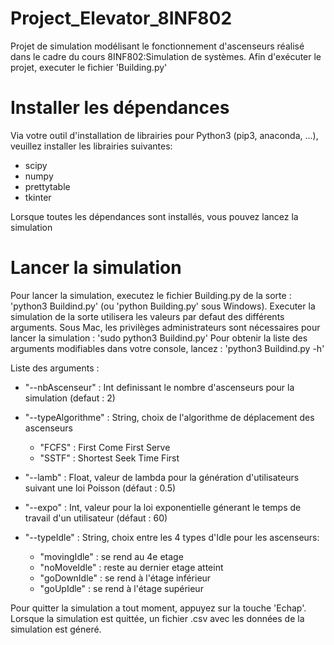 # Project_Elevator_8INF802
Projet de simulation modélisant le fonctionnement d'ascenseurs réalisé dans le cadre du cours 8INF802:Simulation de systèmes.
Afin d'exécuter le projet, executer le fichier 'Building.py'

# Installer les dépendances

Via votre outil d'installation de librairies pour Python3 (pip3, anaconda, ...), veuillez installer les librairies suivantes:
 - scipy
 - numpy
 - prettytable
 - tkinter
 
Lorsque toutes les dépendances sont installés, vous pouvez lancez la simulation

# Lancer la simulation

Pour lancer la simulation, executez le fichier Building.py de la sorte : 'python3 Buildind.py' (ou 'python Building.py' sous Windows). Executer la simulation de la sorte utilisera les valeurs par defaut des différents arguments.
Sous Mac, les privilèges administrateurs sont nécessaires pour lancer la simulation : 'sudo python3 Buildind.py'
Pour obtenir la liste des arguments modifiables dans votre console, lancez : 'python3 Buildind.py -h'

Liste des arguments : 

 - "--nbAscenseur" : Int definissant le nombre d'ascenseurs pour la simulation (defaut : 2)
 
 - "--typeAlgorithme" : String, choix de l'algorithme de déplacement des ascenseurs 
    - "FCFS" : First Come First Serve
    - "SSTF" : Shortest Seek Time First

 - "--lamb" : Float, valeur de lambda pour la génération d'utilisateurs suivant une loi Poisson (défaut : 0.5)
 
 - "--expo" : Int, valeur pour la loi exponentielle génerant le temps de travail d'un utilisateur (défaut : 60)
 
 - "--typeIdle" : String, choix entre les 4 types d'Idle pour les ascenseurs:
    - "movingIdle" : se rend au 4e etage
    - "noMoveIdle" : reste au dernier etage atteint
    - "goDownIdle" : se rend à l'étage inférieur
    - "goUpIdle" : se rend à l'étage supérieur



Pour quitter la simulation a tout moment, appuyez sur la touche 'Echap'.
Lorsque la simulation est quittée, un fichier .csv avec les données de la simulation est géneré.

